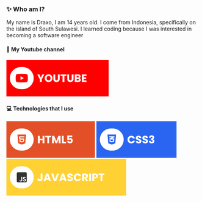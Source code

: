 ### ✨ Who am I?
My name is Draxo, I am 14 years old. I come from Indonesia, specifically on the island of South Sulawesi. I learned coding because I was interested in becoming a software engineer

#### 🔗 My Youtube channel
[![YouTube](./assets/youtube.svg)](https://www.youtube.com/@DraxoyS)

#### 💻 Technologies that I use
![HTML](./assets/html.svg) ![CSS](./assets/css.svg) ![JavaScript](./assets/javascript.svg)
